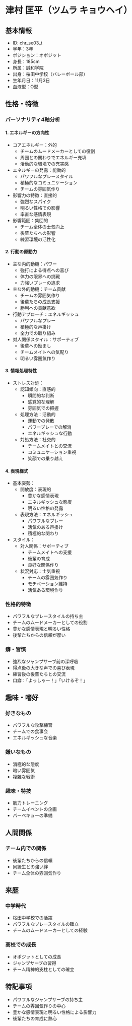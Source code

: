 # 津村 匡平（ツムラ キョウヘイ）

## 基本情報

- ID: chr_se03_t
- 学年：3年
- ポジション：オポジット
- 身長：185cm
- 所属：誠和学院
- 出身：桜田中学校（バレーボール部）
- 生年月日：11月3日
- 血液型：O型

## 性格・特徴

### パーソナリティ4軸分析

#### 1. エネルギーの方向性

- コアエネルギー：外的
  - チームのムードメーカーとしての役割
  - 周囲との関わりでエネルギー充填
  - 活動的な環境での充実感
- エネルギーの発露：能動的
  - パワフルなプレースタイル
  - 積極的なコミュニケーション
  - チームの雰囲気作り
- 影響力の特徴：直接的
  - 強烈なスパイク
  - 明るい性格での影響
  - 率直な感情表現
- 影響範囲：集団的
  - チーム全体の士気向上
  - 後輩たちへの影響
  - 練習環境の活性化

#### 2. 行動の原動力

- 主な内的動機：パワー
  - 強打による得点への喜び
  - 体力の限界への挑戦
  - 力強いプレーの追求
- 主な外的動機：チーム貢献
  - チームの雰囲気作り
  - 後輩たちの成長支援
  - 勝利への貢献意欲
- 行動アプローチ：エネルギッシュ
  - パワフルなプレー
  - 積極的な声掛け
  - 全力での取り組み
- 対人関係スタイル：サポーティブ
  - 後輩への励まし
  - チームメイトへの気配り
  - 明るい雰囲気作り

#### 3. 情報処理特性

- ストレス対処：
  - 認知傾向：直感的
    - 瞬間的な判断
    - 感覚的な理解
    - 雰囲気での把握
  - 処理方法：活動的
    - 運動での発散
    - パワープレーでの解消
    - エネルギッシュな行動
  - 対処方法：社交的
    - チームメイトとの交流
    - コミュニケーション重視
    - 笑顔での乗り越え

#### 4. 表現様式

- 基本姿勢：
  - 開放度：表現的
    - 豊かな感情表現
    - エネルギッシュな態度
    - 明るい性格の発露
  - 表現方法：エネルギッシュ
    - パワフルなプレー
    - 活気のある声掛け
    - 積極的な関わり
- スタイル：
  - 対人関係：サポーティブ
    - チームメイトへの支援
    - 後輩の育成
    - 良好な関係作り
  - 状況対応：士気重視
    - チームの雰囲気作り
    - モチベーション維持
    - 活気ある環境作り

### 性格的特徴

- パワフルなプレースタイルの持ち主
- チームのムードメーカーとしての役割
- 豊かな感情表現と明るい性格
- 後輩たちからの信頼が厚い

### 癖・習慣

- 強烈なジャンプサーブ前の深呼吸
- 得点後の大きな声での喜び表現
- 練習後の後輩たちとの交流
- 口癖：「よっしゃー！」「いけるぞ！」

## 趣味・嗜好

### 好きなもの

- パワフルな攻撃練習
- チームでの食事会
- エネルギッシュな音楽

### 嫌いなもの

- 消極的な態度
- 暗い雰囲気
- 複雑な戦術

### 趣味・特技

- 筋力トレーニング
- チームイベントの企画
- バーベキューの準備

## 人間関係

### チーム内での関係

- 後輩たちからの信頼
- 同級生との強い絆
- チーム全体の雰囲気作り

## 来歴

### 中学時代

- 桜田中学校での活躍
- パワフルなプレースタイルの確立
- チームのムードメーカーとしての経験

### 高校での成長

- オポジットとしての成長
- ジャンプサーブの習得
- チーム精神的支柱としての確立

## 特記事項

- パワフルなジャンプサーブの持ち主
- チームの雰囲気作りの中心
- 豊かな感情表現と明るい性格による影響力
- 後輩たちの育成に熱心
